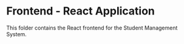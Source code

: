 # Frontend - React Application

This folder contains the React frontend for the Student Management System.
